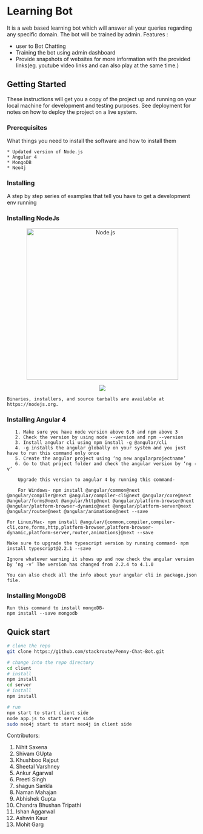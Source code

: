 # Learning Bot
It is a web based learning bot which will answer all your queries regarding any specific domain. The bot will be trained by admin.
Features :
* user to Bot Chatting
* Training the bot using admin dashboard 
* Provide snapshots of websites for more information with the provided links(eg. youtube video links and can also play at the same time.)

## Getting Started

These instructions will get you a copy of the project up and running on your local machine for development and testing purposes. See deployment for notes on how to deploy the project on a live system.

### Prerequisites

What things you need to install the software and how to install them

```
* Updated version of Node.js
* Angular 4
* MongoDB 
* Neo4j
```
### Installing

A step by step series of examples that tell you have to get a development env running

### Installing NodeJs

<p align="center">
  <a href="https://nodejs.org/">
    <img alt="Node.js" src="https://nodejs.org/static/images/logo-light.svg" width="400"/>
  </a>
</p>
<p align="center">
  <a title="CII Best Practices" href="https://bestpractices.coreinfrastructure.org/projects/29"><img src="https://bestpractices.coreinfrastructure.org/projects/29/badge"></a>
</p>

```
Binaries, installers, and source tarballs are available at https://nodejs.org.
```

### Installing Angular 4

```
   1. Make sure you have node version above 6.9 and npm above 3
   2. Check the version by using node --version and npm --version
   3. Install angular cli using npm install -g @angular/cli
   4. -g installs the angular globally on your system and you just have to run this command only once
   5. Create the angular project using ‘ng new angularprojectname’
   6. Go to that project folder and check the angular version by ‘ng -v’

    Upgrade this version to angular 4 by running this command-

    For Windows- npm install @angular/common@next @angular/compiler@next @angular/compiler-cli@next @angular/core@next @angular/forms@next @angular/http@next @angular/platform-browser@next @angular/platform-browser-dynamic@next @angular/platform-server@next @angular/router@next @angular/animations@next --save

For Linux/Mac- npm install @angular/{common,compiler,compiler-cli,core,forms,http,platform-browser,platform-browser-dynamic,platform-server,router,animations}@next --save

Make sure to upgrade the typescript version by running command- npm install typescript@2.2.1 --save

Ignore whatever warning it shows up and now check the angular version by ‘ng -v’ The version has changed from 2.2.4 to 4.1.0

You can also check all the info about your angular cli in package.json file.

```
### Installing MongoDB
```
Run this command to install mongoDB-
npm install --save mongodb
```
## Quick start

```bash
# clone the repo
git clone https://github.com/stackroute/Penny-Chat-Bot.git 

# change into the repo directory
cd client
# install 
npm install
cd server
# install 
npm install

# run
npm start to start client side
node app.js to start server side
sudo neo4j start to start neo4j in client side
```

Contributors:

1. Nihit Saxena
2. Shivam GUpta
3. Khushboo Rajput
4. Sheetal Varshney
5. Ankur Agarwal
6. Preeti Singh
7. shagun Sankla
8. Naman Mahajan
9. Abhishek Gupta
10. Chandra Bhushan Tripathi
11. Ishan Aggarwal
12. Ashwin Kaur
13. Mohit Garg
